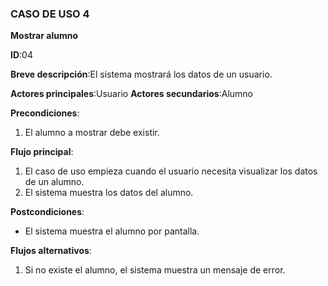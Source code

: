### CASO DE USO 4

**Mostrar alumno**

**ID**:04

**Breve descripción**:El sistema mostrará los datos de un usuario.

**Actores principales**:Usuario
**Actores secundarios**:Alumno

**Precondiciones**:

1. El alumno a mostrar debe existir.


**Flujo principal**:

1. El caso de uso empieza cuando el usuario necesita visualizar los datos de un alumno.
2. El sistema muestra los datos del alumno.

**Postcondiciones**:

* El sistema muestra el alumno por pantalla.

**Flujos alternativos**:

1. Si no existe el alumno, el sistema muestra un mensaje de error.

